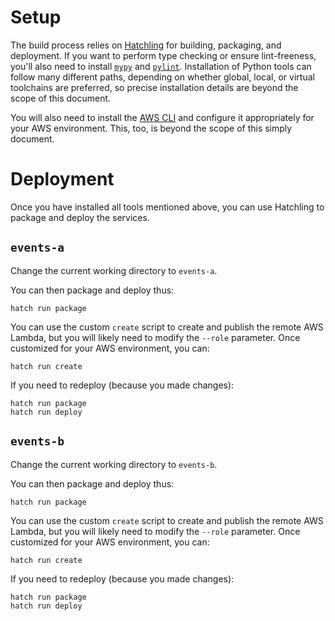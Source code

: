 # Setup

The build process relies on [Hatchling](https://hatch.pypa.io/latest/) for
building, packaging, and deployment. If you want to perform type checking or
ensure lint-freeness, you'll also need to install
[`mypy`](https://github.com/python/mypy) and
[`pylint`](https://github.com/pylint-dev/pylint). Installation of Python tools
can follow many different paths, depending on whether global, local, or virtual
toolchains are preferred, so precise installation details are beyond the scope
of this document.

You will also need to install the [AWS CLI](https://aws.amazon.com/cli/) and
configure it appropriately for your AWS environment. This, too, is beyond the
scope of this simply document.

# Deployment

Once you have installed all tools mentioned above, you can use Hatchling to
package and deploy the services.

## `events-a`

Change the current working directory to `events-a`.

You can then package and deploy thus:

```shell
hatch run package
```

You can use the custom `create` script to create and publish the remote AWS
Lambda, but you will likely need to modify the `--role` parameter. Once
customized for your AWS environment, you can:

```shell
hatch run create
```

If you need to redeploy (because you made changes):

```shell
hatch run package
hatch run deploy
```

## `events-b`

Change the current working directory to `events-b`.

You can then package and deploy thus:

```shell
hatch run package
```

You can use the custom `create` script to create and publish the remote AWS
Lambda, but you will likely need to modify the `--role` parameter. Once
customized for your AWS environment, you can:

```shell
hatch run create
```

If you need to redeploy (because you made changes):

```shell
hatch run package
hatch run deploy
```
